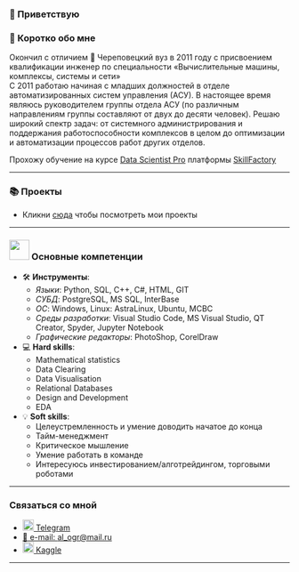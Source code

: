 ### 👋 Приветствую 

### 📜 Коротко обо мне
Окончил с отличием 📕 Череповецкий вуз в 2011 году 
с присвоением квалификации инженер по специальности «Вычислительные машины, комплексы, системы и сети»  
С 2011 работаю начиная с младших должностей в отделе автоматизированных систем управления (АСУ). В настоящее время являюсь руководителем группы отдела АСУ (по различным направлениям группы составляют от двух до десяти человек). Решаю широкий спектр задач: от системного администрирования и поддержания работоспособности комплексов в целом до оптимизации и автоматизации процессов работ других отделов.

Прохожу обучение на курсе [Data Scientist Pro](https://skillfactory.ru/data-scientist-pro) платформы [SkillFactory](https://skillfactory.ru/)  

---
### 📚 Проекты

* Кликни [сюда](https://github.com/al-ogr?tab=repositories) чтобы посмотреть мои проекты
---
### <img src="https://camo.githubusercontent.com/ad38c424479dba43b6ded15fecfde6b53cf9fcd6ff3dc7715d5bcb43f8bbefb8/68747470733a2f2f6d656469612e67697068792e636f6d2f6d656469612f57556c706c634d704f43456d5447427442572f67697068792e676966" height="36px"> Основные компетенции
* 🛠️ **Инструменты**: 
  * *Языки*: Python, SQL, C++, C#, HTML, GIT
  * *СУБД*: PostgreSQL, MS SQL, InterBase
  * *ОС*: Windows, Linux: AstraLinux, Ubuntu, МСВС
  * *Среды разработки*: Visual Studio Code, MS Visual Studio, QT Creator, Spyder, Jupyter Notebook
  * *Графические редакторы*: PhotoShop, CorelDraw
* 💻 **Hard skills**:
  * Mathematical statistics
  * Data Clearing
  * Data Visualisation
  * Relational Databases
  * Design and Development
  * EDA
* 💡 **Soft skills**:
  * Целеустремленность и умение доводить начатое до конца
  * Тайм-менеджмент
  * Критическое мышление
  * Умение работать в команде
  * Интересуюсь инвестированием/алготрейдингом, торговыми роботами
---
###  Связаться со мной
- [<img src="https://img.icons8.com/?size=100&id=k4jADXhS5U1t&format=png&color=000000" height="20px"> Telegram](https://t.me/al_ogr)
- <a href="mailto:al_ogr@mail.ru">📧 e-mail: al_ogr@mail.ru</a>
- [<img src="https://img.icons8.com/?size=100&id=bMncK0wGFANA&format=png&color=000000" height="20px"> Kaggle](https://www.kaggle.com/alexogr)
---
